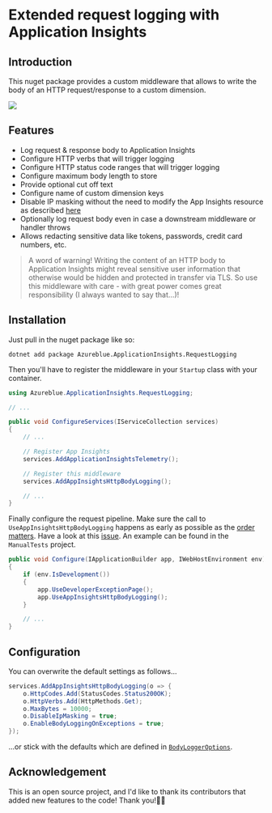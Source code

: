 # Extended request logging with Application Insights

## Introduction

This nuget package provides a custom middleware that allows to write the body of an HTTP request/response to a custom dimension.

![](https://i.imgur.com/CNbVKsx.png)

## Features

- Log request & response body to Application Insights
- Configure HTTP verbs that will trigger logging
- Configure HTTP status code ranges that will trigger logging
- Configure maximum body length to store
- Provide optional cut off text
- Configure name of custom dimension keys
- Disable IP masking without the need to modify the App Insights resource as described [here](https://learn.microsoft.com/en-us/azure/azure-monitor/app/ip-collection?tabs=net)
- Optionally log request body even in case a downstream middleware or handler throws
- Allows redacting sensitive data like tokens, passwords, credit card numbers, etc.

> A word of warning! Writing the content of an HTTP body to Application Insights might reveal sensitive user information that otherwise would be hidden and protected in transfer via TLS. So use this middleware with care - with great power comes great responsibility (I always wanted to say that...)!

## Installation

Just pull in the nuget package like so:

```
dotnet add package Azureblue.ApplicationInsights.RequestLogging
```

Then you'll have to register the middleware in your `Startup` class with your container.

```csharp
using Azureblue.ApplicationInsights.RequestLogging;

// ...

public void ConfigureServices(IServiceCollection services)
{
    // ...

    // Register App Insights
    services.AddApplicationInsightsTelemetry();

    // Register this middleware
    services.AddAppInsightsHttpBodyLogging();

    // ...
}
```

Finally configure the request pipeline. Make sure the call to `UseAppInsightsHttpBodyLogging` happens as early as possible as the [order matters](https://docs.microsoft.com/en-us/aspnet/core/fundamentals/middleware/?view=aspnetcore-6.0#middleware-order). Have a look at this [issue](https://github.com/matthiasguentert/azure-appinsights-logger/issues/11). An example can be found in the `ManualTests` project.

```csharp
public void Configure(IApplicationBuilder app, IWebHostEnvironment env)
{
    if (env.IsDevelopment())
    {
        app.UseDeveloperExceptionPage();
        app.UseAppInsightsHttpBodyLogging();
    }

    // ...
}
```

## Configuration

You can overwrite the default settings as follows...

```csharp
services.AddAppInsightsHttpBodyLogging(o => {
    o.HttpCodes.Add(StatusCodes.Status200OK);
    o.HttpVerbs.Add(HttpMethods.Get);
    o.MaxBytes = 10000;
    o.DisableIpMasking = true;
    o.EnableBodyLoggingOnExceptions = true;
});
```

...or stick with the defaults which are defined in [`BodyLoggerOptions`](https://github.com/matthiasguentert/azure-appinsights-logger/blob/500185bdb1a73bd74cb9a512ca954e1afc494872/src/ApplicationInsightsRequestLogging/Options/BodyLoggerOptions.cs).

## Acknowledgement

This is an open source project, and I'd like to thank its contributors that added new features to the code! Thank you!🙏🏼
